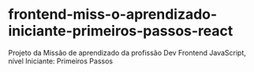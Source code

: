 # frontend-miss-o-aprendizado-iniciante-primeiros-passos-react
Projeto da Missão de aprendizado da profissão Dev Frontend JavaScript, nível Iniciante: Primeiros Passos
